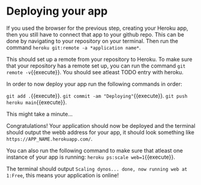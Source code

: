 # Deploying your app

If you used the browser for the previous step, creating your Heroku app, then you still have to connect that app to your github repo.
This can be done by navigating to your repository on your terminal.
Then run the command `heroku git:remote -a *application name*`.

This should set up a remote from your repository to Heroku.
To make sure that your repository has a remote set up, you can run the command `git remote -v`{{execute}}.
You should see atleast TODO entry with heroku.

In order to now deploy your app run the following commands in order:

`git add .`{{execute}}.
`git commit -am "Deploying"`{{execute}}.
`git push heroku main`{{execute}}.

This might take a minute...

Congratulations! Your application should now be deployed and the terminal should output the webb address for your app, it should look something like `https://APP_NAME.herokuapp.com/`.

You can also run the following command to make sure that atleast one instance of your app is running: `heroku ps:scale web=1`{{execute}}.

The terminal should output `Scaling dynos... done, now running web at 1:Free`, this means your application is online!

